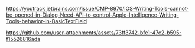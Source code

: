 https://youtrack.jetbrains.com/issue/CMP-8970/iOS-Writing-Tools-cannot-be-opened-in-Dialog-Need-API-to-control-Apple-Intelligence-Writing-Tools-behavior-in-BasicTextField




https://github.com/user-attachments/assets/73ff3742-bfe1-47c2-b595-f15526816ada

